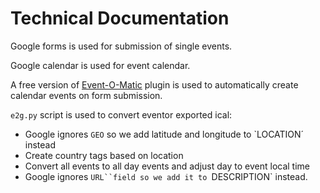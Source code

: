 # Technical Documentation

Google forms is used for submission of single events.

Google calendar is used for event calendar.

A free version of [Event-O-Matic](https://amplifiedlabs.zendesk.com/hc/en-us/categories/202878748-Event-O-Matic) 
plugin is used to automatically create calendar events on 
form submission.

`e2g.py` script is used to convert eventor exported ical:

* Google ignores `GEO` so we add latitude and longitude to `LOCATION´ instead
* Create country tags based on location
* Convert all events to all day events and adjust day to event local time
* Google ignores `URL``field so we add it to `DESCRIPTION` instead.

